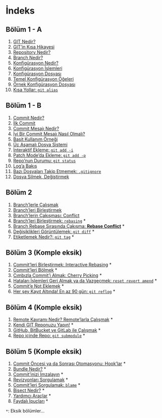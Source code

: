 # İndeks

## Bölüm 1 - A

1. [GIT Nedir?](bolum-01/01-git-nedir.md)
1. [GIT’in Kısa Hikayesi](bolum-01/02-gitin-kisa-hikayesi.md)
1. [Repository Nedir?](bolum-01/03-repository-nedir.md)
1. [Branch Nedir?](bolum-01/04-branch-nedir.md)
1. [Konfigürasyon Nedir?](bolum-01/05-konfigurasyon-nedir.md)
1. [Konfigürasyon İşlemleri](bolum-01/06-konfigurasyon-islemleri.md)
1. [Konfigürasyon Dosyası](bolum-01/07-konfigurasyon-dosyasi.md)
1. [Temel Konfigürasyon Öğeleri](bolum-01/08-temel-konfigurasyon-ogeleri.md)
1. [Örnek Konfigürasyon Dosyası](bolum-01/09-ornek-konfigurasyon-dosyasi.md)
1. [Kısa Yollar: `git alias`](bolum-01/10-kisa-yollar-alias.md)

## Bölüm 1 - B

1. [Commit Nedir?](bolum-01/11-commit-nedir.md)
1. [İlk Commit](bolum-01/12-ilk-commit.md)
1. [Commit Mesajı Nedir?](bolum-01/13-commit-mesaji-nedir.md)
1. [İyi Bir Commit Mesajı Nasıl Olmalı?](bolum-01/14-iyi-bir-commit-mesaji-nasil-olmali.md)
1. [Basit Kullanım Örneği](bolum-01/15-basit-kullanim-ornegi.md)
1. [Üç Aşamalı Dosya Sistemi](bolum-01/16-uc-asamali-dosya-sistemi.md)
1. [İnteraktif Ekleme: `git add -i`](bolum-01/17-interaktif-git-add.md)
1. [Patch Mode’da Ekleme: `git add -p`](bolum-01/18-patch-mod-git-add.md)
1. [Repo’nun Durumu: `git status`](bolum-01/19-reponun-durumu-git-status.md)
1. [Log’a Bakış](bolum-01/20-git-log.md)
1. [Bazı Dosyaları Takip Etmemek: `.gitignore`](bolum-01/21-bazi-dosyalari-takip-etmemek-gitignore.md)
1. [Dosya Silmek, Değiştirmek](bolum-01/22-dosya-silmek-degistirmek.md)

## Bölüm 2

1. [Branch’lerle Çalışmak](bolum-02/01-branch-ler-ile-calismak.md)
1. [Branch’leri Birleştirmek](bolum-02/02-branch-leri-birlestirmek.md)
1. [Branch’lerin Çakışması: Conflict](bolum-02/03-branch-lerin-cakismasi-conflict.md)
1. [Branch’leri Birleştirmek: `rebasing`](bolum-02/04-branch-leri-birlestirmek-rebasing.md) *
1. [Branch Rebase Sırasında Çakışma: **Rebase Conflict**](bolum-02/05-branch-rebase-sirasinda-conflict.md) *
1. [Değişiklikleri Görüntülemek: `git diff`](bolum-02/06-degisiklikleri-goruntulemek-git-diff.md) *
1. [Etiketlemek Nedir?: `git tag`](bolum-02/07-etiketlemek-nedir-git-tag.md) *

## Bölüm 3 (Komple eksik)

1. [Commit’leri Birleştirmek: Interactive Rebasing](bolum-03/01-commit-leri-birlestirmek-interactive-rebasing.md) *
1. [Commit’leri Bölmek](bolum-03/02-commit-leri-bolmek.md) *
1. [Cımbızla Commit’i Almak: Cherry Picking](bolum-03/03-cimbizla-commit-i-almak-cherry-picking.md) *
1. [Hataları İşlemleri Geri Almak ya da Vazgeçmek: `reset revert amend`](bolum-03/04-hatalari-islemleri-geri-almak-ya-da-vazgecmek.md) *
1. [Commit’e Not Eklemek](bolum-03/05-commit-notu.md) *
1. [Her şey Kayıt Altında! En az 90 gün: `git reflog`](bolum-03/06-hersey-kayit-altinda-git-reflog.md) *

## Bölüm 4 (Komple eksik)

1. [Remote Kavramı Nedir? Remote’larla Çalışmak](bolum-04/01-remote-nedir.md) *
1. [Kendi GIT Reponuzu Yapın!](bolum-04/02-kendi-git-reponuzu-yapin.md) *
1. [GitHub, BitBucket ve GitLab ile Çalışmak](bolum-04/03-cloud-git-sunucu-platformları.md) *
1. [Repo içinde Repo: `git submodule`](bolum-04/04-repo-icinde-repo-git-submodule.md) *

## Bölüm 5 (Komple eksik)

1. [Commit Öncesi ya da Sonrası Otomasyonu: Hook’lar](bolum-05/01-git-hook-lari.md) *
1. [Bundle Nedir?](bolum-05/02-bundle-nedir.md) *
1. [Commit’inizi İmzalayın](bolum-05/03-git-gpg-ile-imza.md) *
1. [Revizyonları Sorgulamak](bolum-05/04-revizyonlari-sorgulamak.md) *
1. [Commit’leri Sorgulamak: `blame`](bolum-05/05-commit-leri-sorgulamak.md) *
1. [Bisect Nedir?](bolum-05/06-git-bisect-nedir.md) *
1. [Yardımcı Araçlar](bolum-05/07-git-araclari.md) *
1. [Faydalı İpuçları](bolum-05/08-faydali-ipculari.md) *

`*`: Eksik bölümler...